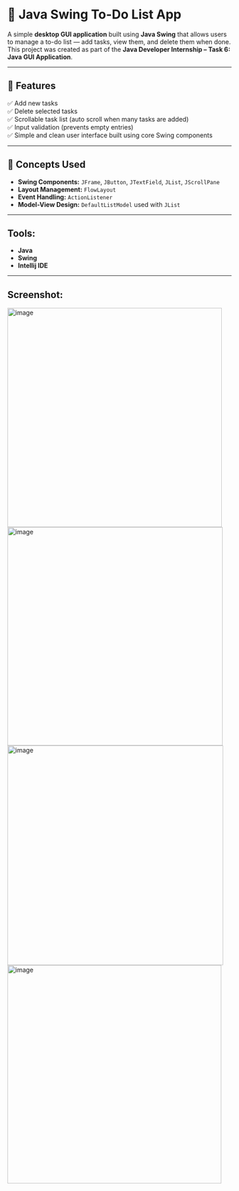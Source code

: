 # 📝 Java Swing To-Do List App

A simple **desktop GUI application** built using **Java Swing** that allows users to manage a to-do list — add tasks, view them, and delete them when done.  
This project was created as part of the **Java Developer Internship – Task 6: Java GUI Application**.

---

## 🚀 Features

✅ Add new tasks  
✅ Delete selected tasks  
✅ Scrollable task list (auto scroll when many tasks are added)  
✅ Input validation (prevents empty entries)  
✅ Simple and clean user interface built using core Swing components

---

## 🧠 Concepts Used

- **Swing Components:** `JFrame`, `JButton`, `JTextField`, `JList`, `JScrollPane`
- **Layout Management:** `FlowLayout`
- **Event Handling:** `ActionListener`
- **Model-View Design:** `DefaultListModel` used with `JList`

---

## Tools:
- **Java**
- **Swing**
- **Intellij IDE** 

---

## Screenshot:
<img width="482" height="493" alt="image" src="https://github.com/user-attachments/assets/9d505923-186a-4254-a9a1-5f0f77e88f2a" />
<img width="484" height="491" alt="image" src="https://github.com/user-attachments/assets/3240e8c7-c24e-421d-a01f-4c97a1e57314" />
<img width="485" height="494" alt="image" src="https://github.com/user-attachments/assets/cc15f75f-8f54-41a4-8c62-2cdceef51a95" />
<img width="481" height="491" alt="image" src="https://github.com/user-attachments/assets/d92ac79a-5338-4304-89a8-db633416b94a" />


